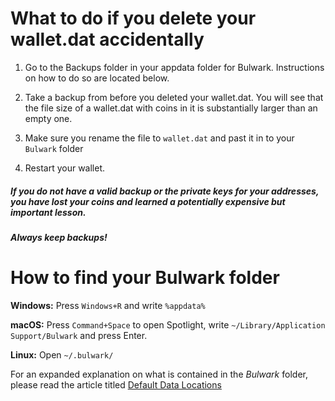 # What to do if you delete your wallet.dat accidentally

1. Go to the Backups folder in your appdata folder for Bulwark. Instructions on how to do so are located below.

2. Take a backup from before you deleted your wallet.dat. You will see that the file size of a wallet.dat with coins in it is substantially larger than an empty one.

3. Make sure you rename the file to `wallet.dat` and past it in to your `Bulwark` folder

4. Restart your wallet.


##### If you do not have a valid backup or the private keys for your addresses, you have lost your coins and learned a potentially expensive but important lesson. 
##### Always keep backups!




# How to find your Bulwark folder

**Windows:** Press `Windows+R` and write `%appdata%`

**macOS:** Press `Command+Space` to open Spotlight, write `~/Library/Application Support/Bulwark` and press Enter.

**Linux:** Open `~/.bulwark/`

For an expanded explanation on what is contained in the *Bulwark* folder, please read the article titled [Default Data Locations](https://kb.bulwarkcrypto.com/Information/Default-Data-Locations/)